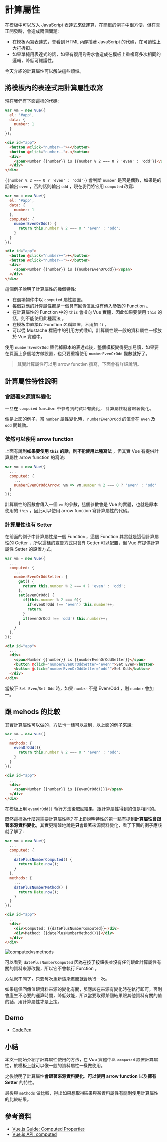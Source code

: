 # 計算屬性

在模板中可以放入 JavaScript 表達式來做運算，在簡單的例子中很方便，但在真正開發時，會造成兩個問題:

* 在模板內寫表達式，會看到 HTML 內穿插著 JavaScript 的代碼，在可讀性上大打折扣。
* 如果單純用表達式的話，如果有復用的需求會造成在模板上重複寫多次相同的邏輯，降低可維護性。

今天介紹的計算屬性可以解決這些煩惱。

## 將模板內的表達式用計算屬性改寫

現在我們有下面這樣的代碼:

```js
var vm = new Vue({
  el: '#app',
  data: {
    number: 1
  }
});
```

```html
<div id="app">
  <button @click="number++">+</button>
  <button @click="number--">-</button>
  <div>
    <span>Number {{number}} is {{number % 2 === 0 ? 'even' : 'odd'}}</span>
  </div>
</div>
```

`{{number % 2 === 0 ? 'even' : 'odd'}}` 會判斷 `number` 是否是偶數，如果是的話輸出 `even` ，否的話則輸出 `odd` ，現在我們將它用 `computed` 改寫:

```js
var vm = new Vue({
  el: '#app',
  data: {
    number: 1
  },
  computed: {
    numberEvenOrOdd() {
      return this.number % 2 === 0 ? 'even' : 'odd';
    }
  }
});
```

```html
<div id="app">
  <button @click="number++">+</button>
  <button @click="number--">-</button>
  <div>
    <span>Number {{number}} is {{numberEvenOrOdd}}</span>
  </div>
</div>
```

這個例子說明了計算屬性的幾個特性:

* 在選項物件中以 `computed` 屬性設置。
* 每個對應的計算屬性都是一個具有回傳值且沒有傳入參數的 Function 。
* 在計算屬性的 Function 中的 `this` 會指向 Vue 實體，因此如果要使用 `this` 的話，則不能使用此種寫法 。
* 在模板中直接以 Function 名稱設置，不用加 `()` 。
* 可以從 Mustache 標籤中的引用方式得知，計算屬性跟一般的資料屬性一樣放於 Vue 實體中。

使用 `numberEvenOrOdd` 替代掉原本的表達式後，整個模板變得更加易讀，如果要在頁面上多個地方做設置，也只要重複使用 `numberEvenOrOdd` 變數就好了。

> 其實計算屬性可以用 arrow function 撰寫，下面會有詳細說明。

## 計算屬性特性說明

### 會跟著來源資料變化

一旦在 `computed` function 中參考到的資料有變化， 計算屬性就會跟著變化。

像是上節的例子，當 `number` 屬性變化時， `numberEvenOrOdd` 的值會在 `even` 及 `odd` 間跳動。

### 依然可以使用 arrow function

上面有說到**如果要使用 `this` 的話，則不能使用此種寫法** ，但其實 Vue 有提供計算屬性 arrow function 的寫法:

```js
var vm = new Vue({
  ...
  computed: {
    ...
    numberEvenOrOddArrow: vm => vm.number % 2 === 0 ? 'even' : 'odd'
  }
});
```

計算屬性的函數會傳入一個 `vm` 的參數，這個參數會是 Vue 的實體，也就是原本使用的 `this` ，因此可以使用 arrow function 寫計算屬性的代碼。

### 計算屬性也有 Setter

在前面的例子中計算屬性是一個 Function ，這個 Function 其實就是這個計算屬性的 Getter ，所以這樣的宣告方式只會有 Getter 可以配置，但 Vue 有提供計算屬性 Setter 的設置方式。

```js
var vm = new Vue({
  ...
  computed: {
    ...
    numberEvenOrOddSetter: {
      get() {
        return this.number % 2 === 0 ? 'even' : 'odd';
      },
      set(evenOrOdd) {
        if(this.number % 2 === 0){
          if(evenOrOdd !== 'even') this.number++;
          return;
        }
        if(evenOrOdd !== 'odd') this.number++;
      }
    }
  },
});
```

```html
<div id="app">
  ...
  <div>
    <span>Number {{number}} is {{numberEvenOrOddSetter}}</span>
    <button @click="numberEvenOrOddSetter='even'">Set Even</button>
    <button @click="numberEvenOrOddSetter='odd'">Set Odd</button>
  </div>
</div>
```

當按下 `Set Even`/`Set Odd` 時，如果 `number` 不是 Even/Odd ，則 `number` 會加一。

## 跟 mehods 的比較

其實計算屬性可以做的，方法也一樣可以做到，以上面的例子來說:

```js
var vm = new Vue({
  ...
  methods: {
    evenOrOdd(){
      return this.number % 2 === 0 ? 'even' : 'odd';
    }
  }
});
```

```html
<div id="app">
  ...
  <div>
    <span>Number {{number}} is {{evenOrOdd()}}</span>
  </div>
</div>
```

在模板上用 `evenOrOdd()` 執行方法後取回結果，跟計算屬性得到的值是相同的。

既然這樣為什麼還需要計算屬性呢? 在上節說明特性的第一點有提到**計算屬性會跟著來源資料變化**，其實更精確地說是**只**會跟著來源資料變化，看了下面的例子應該就了解了:

```js
var vm = new Vue({
  ...
  computed: {
    ...
    datePlusNumberComputed() {
      return Date.now();
    }
  },
  methods: {
    ...
    datePlusNumberMethod() {
      return Date.now();
    }
  }
});
```

```html
<div id="app">
  ...
  <div>
    <div>Computed: {{datePlusNumberComputed}}</div>
    <div>Method: {{datePlusNumberMethod()}}</div>
  </div>
</div>
```

![computedvsmethods](image\07_Computed\computedvsmethods.gif)

可以看到 `datePlusNumberComputed` 因為在按了按鈕後並沒有任何跟此計算屬性有關的資料來源改變，所以它不會執行 Function 。

方法就不同了，只要每次重新渲染畫面就會執行一次。

如果這個回傳值跟資料來源的變化有關，那應該在來源有變化時在執行即可，否則會產生不必要的運算時間，降低效能，所以當要取得某個結果跟其他資料有關的值的話，用計算屬性才是上策。

## Demo

* [CodePen](https://codepen.io/peterhpchen/pen/vVrqQp)

## 小結

本文一開始介紹了計算屬性使用的方法，在 Vue 實體中以 `computed` 設置計算屬性，於模板上就可以像一般的資料屬性一樣做使用。

之後說明了計算屬性**會跟著來源資料變化**、**可以使用 arrow function** 以及**擁有 Setter** 的特性。

最後與 `methods` 做比較，得出如果想取得結果與某資料屬性有關則使用計算屬性的比較結果。

## 參考資料

* [Vue.js Guide: Computed Properties](https://vuejs.org/v2/guide/computed.html#Computed-Properties)
* [Vue.js API: computed](https://vuejs.org/v2/api/#computed)
